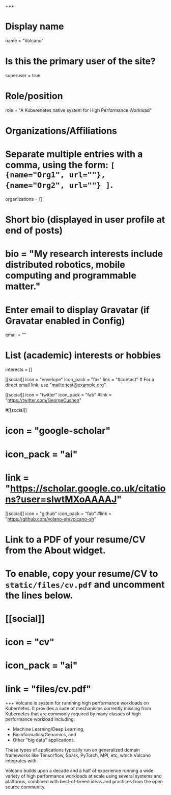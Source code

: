 +++
# Display name
name = "Volcano"

# Is this the primary user of the site?
superuser = true

# Role/position
role = "A Kuberenetes native system for High Performance Workload"

# Organizations/Affiliations
#   Separate multiple entries with a comma, using the form: `[ {name="Org1", url=""}, {name="Org2", url=""} ]`.
organizations = []

# Short bio (displayed in user profile at end of posts)
# bio = "My research interests include distributed robotics, mobile computing and programmable matter."

# Enter email to display Gravatar (if Gravatar enabled in Config)
email = ""

# List (academic) interests or hobbies
interests = []

[[social]]
  icon = "envelope"
  icon_pack = "fas"
  link = "#contact"  # For a direct email link, use "mailto:test@example.org".

[[social]]
  icon = "twitter"
  icon_pack = "fab"
  #link = "https://twitter.com/GeorgeCushen"

#[[social]]
 # icon = "google-scholar"
 # icon_pack = "ai"
 # link = "https://scholar.google.co.uk/citations?user=sIwtMXoAAAAJ"

[[social]]
  icon = "github"
  icon_pack = "fab"
  #link = "https://github.com/volano-sh/volcano-sh"

# Link to a PDF of your resume/CV from the About widget.
# To enable, copy your resume/CV to `static/files/cv.pdf` and uncomment the lines below.
# [[social]]
#   icon = "cv"
#   icon_pack = "ai"
#   link = "files/cv.pdf"

+++
Volcano is system for runnning high performance workloads on
Kubernetes.  It provides a suite of mechanisms currently missing from
Kubernetes that are commonly required by many classes of high
performance workload including:

-  Machine Learning/Deep Learning,
-  Bioinformatics/Genomics, and 
-  Other "big data" applications.

These types of applications typically run on generalized domain
frameworks like Tensorflow, Spark, PyTorch, MPI, etc, which Volcano integrates with.

Volcano builds upon a decade and a half of experience running a wide
variety of high performance workloads at scale using several systems
and platforms, combined with best-of-breed ideas and practices from
the open source community.
